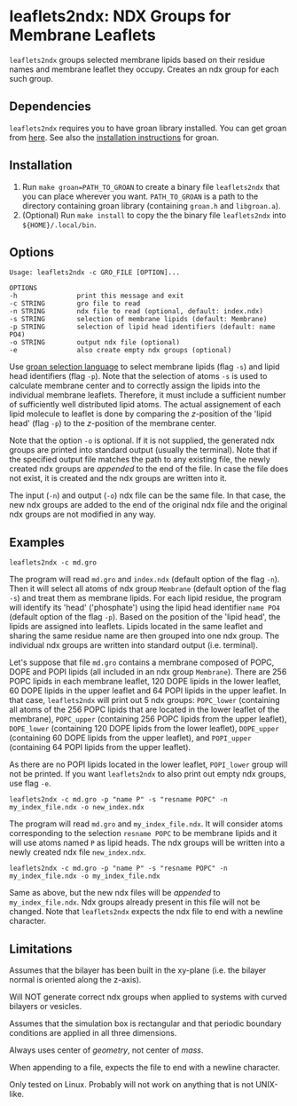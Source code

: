 # leaflets2ndx: NDX Groups for Membrane Leaflets

`leaflets2ndx` groups selected membrane lipids based on their residue names and membrane leaflet they occupy. Creates an ndx group for each such group.

## Dependencies

`leaflets2ndx` requires you to have groan library installed. You can get groan from [here](https://github.com/Ladme/groan). See also the [installation instructions](https://github.com/Ladme/groan#installing) for groan.

## Installation

1) Run `make groan=PATH_TO_GROAN` to create a binary file `leaflets2ndx` that you can place wherever you want. `PATH_TO_GROAN` is a path to the directory containing groan library (containing `groan.h` and `libgroan.a`).
2) (Optional) Run `make install` to copy the the binary file `leaflets2ndx` into `${HOME}/.local/bin`.

## Options

```
Usage: leaflets2ndx -c GRO_FILE [OPTION]...

OPTIONS
-h               print this message and exit
-c STRING        gro file to read
-n STRING        ndx file to read (optional, default: index.ndx)
-s STRING        selection of membrane lipids (default: Membrane)
-p STRING        selection of lipid head identifiers (default: name PO4)
-o STRING        output ndx file (optional)
-e               also create empty ndx groups (optional)
```

Use [groan selection language](https://github.com/Ladme/groan#groan-selection-language) to select membrane lipids (flag `-s`) and lipid head identifiers (flag `-p`). Note that the selection of atoms `-s` is used to calculate membrane center and to correctly assign the lipids into the individual membrane leaflets. Therefore, it must include a sufficient number of sufficiently well distributed lipid atoms. The actual assignement of each lipid molecule to leaflet is done by comparing the _z_-position of the 'lipid head' (flag `-p`) to the _z_-position of the membrane center.

Note that the option `-o` is optional. If it is not supplied, the generated ndx groups are printed into standard output (usually the terminal). Note that if the specified output file matches the path to any existing file, the newly created ndx groups are _appended_ to the end of the file. In case the file does not exist, it is created and the ndx groups are written into it.

The input (`-n`) and output (`-o`) ndx file can be the same file. In that case, the new ndx groups are added to the end of the original ndx file and the original ndx groups are not modified in any way.

## Examples

```
leaflets2ndx -c md.gro
```

The program will read `md.gro` and `index.ndx` (default option of the flag `-n`). Then it will select all atoms of ndx group `Membrane` (default option of the flag `-s`) and treat them as membrane lipids. For each lipid residue, the program will identify its 'head' ('phosphate') using the lipid head identifier `name PO4` (default option of the flag `-p`). Based on the position of the 'lipid head', the lipids are assigned into leaflets. Lipids located in the same leaflet and sharing the same residue name are then grouped into one ndx group. The individual ndx groups are written into standard output (i.e. terminal).

Let's suppose that file `md.gro` contains a membrane composed of POPC, DOPE and POPI lipids (all included in an ndx group `Membrane`). There are 256 POPC lipids in each membrane leaflet, 120 DOPE lipids in the lower leaflet, 60 DOPE lipids in the upper leaflet and 64 POPI lipids in the upper leaflet. In that case, `leaflets2ndx` will print out 5 ndx groups: `POPC_lower` (containing all atoms of the 256 POPC lipids that are located in the lower leaflet of the membrane), `POPC_upper` (containing 256 POPC lipids from the upper leaflet), `DOPE_lower` (containing 120 DOPE lipids from the lower leaflet), `DOPE_upper` (containing 60 DOPE lipids from the upper leaflet), and `POPI_upper` (containing 64 POPI lipids from the upper leaflet).

As there are no POPI lipids located in the lower leaflet, `POPI_lower` group will not be printed. If you want `leaflets2ndx` to also print out empty ndx groups, use flag `-e`.

```
leaflets2ndx -c md.gro -p "name P" -s "resname POPC" -n my_index_file.ndx -o new_index.ndx
```

The program will read `md.gro` and `my_index_file.ndx`. It will consider atoms corresponding to the selection `resname POPC` to be membrane lipids and it will use atoms named `P` as lipid heads. The ndx groups will be written into a newly created ndx file `new_index.ndx`.

```
leaflets2ndx -c md.gro -p "name P" -s "resname POPC" -n my_index_file.ndx -o my_index_file.ndx
```

Same as above, but the new ndx files will be _appended_ to `my_index_file.ndx`. Ndx groups already present in this file will not be changed. Note that `leaflets2ndx` expects the ndx file to end with a newline character.

## Limitations

Assumes that the bilayer has been built in the xy-plane (i.e. the bilayer normal is oriented along the z-axis).

Will NOT generate correct ndx groups when applied to systems with curved bilayers or vesicles.

Assumes that the simulation box is rectangular and that periodic boundary conditions are applied in all three dimensions.

Always uses center of _geometry_, not center of _mass_.

When appending to a file, expects the file to end with a newline character.

Only tested on Linux. Probably will not work on anything that is not UNIX-like.
